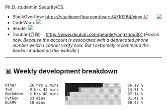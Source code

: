 Ph.D. student in Security/CS.

<img align="right" src="https://github-readme-stats.vercel.app/api?username=li-xin-yi&count_private=true&show_icons=true&hide_title=true&theme=tokyonight" />

- StackOverflow: https://stackoverflow.com/users/4710264/xinyi-li/
- CodeWars: [![](https://www.codewars.com/users/xy-li/badges/micro)](https://www.codewars.com/users/xy-li/)
- Reddit: [![](https://img.shields.io/reddit/user-karma/combined/xy-li?style=social)](https://www.reddit.com/user/xy-li/)
- Douban(豆瓣）: https://www.douban.com/people/yangzhou301  (*Frozen now. Because the account is associated with a deprecated phone number which I cannot verify now. But I extremely recommend the books I marked on this website.*)

---

## 📊 Weekly development breakdown

<!--START_SECTION:waka-->
```text
Other      26 hrs 2 mins   ████████████████▓░░░░░░░░   66.19 % 
TeX        9 hrs 43 mins   ██████▒░░░░░░░░░░░░░░░░░░   24.71 % 
Markdown   2 hrs 48 mins   █▓░░░░░░░░░░░░░░░░░░░░░░░   07.14 % 
Python     33 mins         ▒░░░░░░░░░░░░░░░░░░░░░░░░   01.41 % 
NuSMV      10 mins         ░░░░░░░░░░░░░░░░░░░░░░░░░   00.43 % 
```
<!--END_SECTION:waka-->
